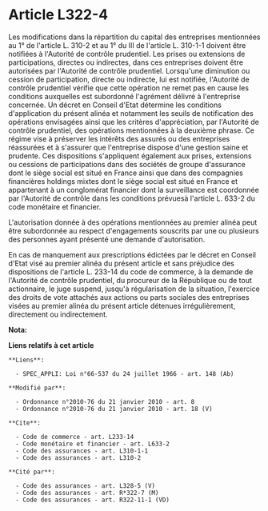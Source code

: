 # Article L322-4

Les modifications dans la répartition du capital des entreprises mentionnées au 1° de l'article L. 310-2 et au 1° du III de
l'article L. 310-1-1 doivent être notifiées à l'Autorité de contrôle prudentiel. Les prises ou extensions de participations,
directes ou indirectes, dans ces entreprises doivent être autorisées par l'Autorité de contrôle prudentiel. Lorsqu'une
diminution ou cession de participation, directe ou indirecte, lui est notifiée, l'Autorité de contrôle prudentiel vérifie que
cette opération ne remet pas en cause les conditions auxquelles est subordonné l'agrément délivré à l'entreprise concernée.
Un décret en Conseil d'Etat détermine les conditions d'application du présent alinéa et notamment les seuils de notification
des opérations envisagées ainsi que les critères d'appréciation, par l'Autorité de contrôle prudentiel, des opérations
mentionnées à la deuxième phrase. Ce régime vise à préserver les intérêts des assurés ou des entreprises réassurées et à
s'assurer que l'entreprise dispose d'une gestion saine et prudente. Ces dispositions s'appliquent également aux prises,
extensions ou cessions de participations dans des sociétés de groupe d'assurance dont le siège social est situé en France
ainsi que dans des compagnies financières holdings mixtes dont le siège social est situé en France et appartenant à un
conglomérat financier dont la surveillance est coordonnée par l'Autorité de contrôle dans les conditions prévuesà l'article
L. 633-2 du code monétaire et financier.

L'autorisation donnée à des opérations mentionnées au premier alinéa peut être subordonnée au respect d'engagements souscrits
par une ou plusieurs des personnes ayant présenté une demande d'autorisation. 

En cas de manquement aux prescriptions édictées par le décret en Conseil d'Etat visé au premier alinéa du présent article et
sans préjudice des dispositions de l'article L. 233-14 du code de commerce, à la demande de l'Autorité de contrôle
prudentiel, du procureur de la République ou de tout actionnaire, le juge suspend, jusqu'à régularisation de la situation,
l'exercice des droits de vote attachés aux actions ou parts sociales des entreprises visées au premier alinéa du présent
article détenues irrégulièrement, directement ou indirectement.

**Nota:**



**Liens relatifs à cet article**

	**Liens**:

	  - SPEC_APPLI: Loi n°66-537 du 24 juillet 1966 - art. 148 (Ab)

	**Modifié par**:

	  - Ordonnance n°2010-76 du 21 janvier 2010 - art. 8
	  - Ordonnance n°2010-76 du 21 janvier 2010 - art. 18 (V)

	**Cite**:

	  - Code de commerce - art. L233-14
	  - Code monétaire et financier - art. L633-2
	  - Code des assurances - art. L310-1-1
	  - Code des assurances - art. L310-2

	**Cité par**:

	  - Code des assurances - art. L328-5 (V)
	  - Code des assurances - art. R*322-7 (M)
	  - Code des assurances - art. R322-11-1 (VD)
